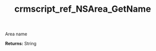 ﻿---
title: crmscript_ref_NSArea_GetName
description: String NSArea.GetName()
intellisense: NSArea.GetName
keywords: NSArea, GetName
so.topic: reference
---

Area name

**Returns:** String


